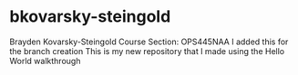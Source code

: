 # bkovarsky-steingold
Brayden Kovarsky-Steingold
Course Section: OPS445NAA
I added this for the branch creation
This is my new repository that I made using the Hello World walkthrough
